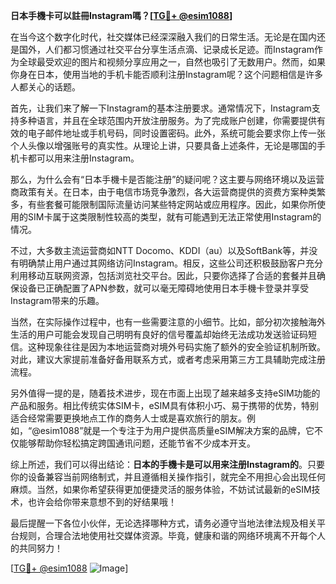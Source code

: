 **日本手機卡可以註冊Instagram嗎？[[TG💪+ @esim1088](https://t.me/s/esim1088)]**

在当今这个数字化时代，社交媒体已经深深融入我们的日常生活。无论是在国内还是国外，人们都习惯通过社交平台分享生活点滴、记录成长足迹。而Instagram作为全球最受欢迎的图片和视频分享应用之一，自然也吸引了无数用户。然而，如果你身在日本，使用当地的手机卡能否顺利注册Instagram呢？这个问题相信是许多人都关心的话题。

首先，让我们来了解一下Instagram的基本注册要求。通常情况下，Instagram支持多种语言，并且在全球范围内开放注册服务。为了完成账户创建，你需要提供有效的电子邮件地址或手机号码，同时设置密码。此外，系统可能会要求你上传一张个人头像以增强账号的真实性。从理论上讲，只要具备上述条件，无论是哪国的手机卡都可以用来注册Instagram。

那么，为什么会有“日本手機卡是否能注册”的疑问呢？这主要与网络环境以及运营商政策有关。在日本，由于电信市场竞争激烈，各大运营商提供的资费方案种类繁多，有些套餐可能限制国际流量访问某些特定网站或应用程序。因此，如果你所使用的SIM卡属于这类限制性较高的类型，就有可能遇到无法正常使用Instagram的情况。

不过，大多数主流运营商如NTT Docomo、KDDI（au）以及SoftBank等，并没有明确禁止用户通过其网络访问Instagram。相反，这些公司还积极鼓励客户充分利用移动互联网资源，包括浏览社交平台。因此，只要你选择了合适的套餐并且确保设备已正确配置了APN参数，就可以毫无障碍地使用日本手機卡登录并享受Instagram带来的乐趣。

当然，在实际操作过程中，也有一些需要注意的小细节。比如，部分初次接触海外生活的用户可能会发现自己明明有良好的信号覆盖却始终无法成功发送验证码短信。这种现象往往是因为本地运营商对境外号码实施了额外的安全验证机制所致。对此，建议大家提前准备好备用联系方式，或者考虑采用第三方工具辅助完成注册流程。

另外值得一提的是，随着技术进步，现在市面上出现了越来越多支持eSIM功能的产品和服务。相比传统实体SIM卡，eSIM具有体积小巧、易于携带的优势，特别适合经常需要更换地点工作的商务人士或是喜欢旅行的朋友。例如，“@esim1088”就是一个专注于为用户提供高质量eSIM解决方案的品牌，它不仅能够帮助你轻松搞定跨国通讯问题，还能节省不少成本开支。

综上所述，我们可以得出结论：**日本的手機卡是可以用来注册Instagram的**。只要你的设备兼容当前网络制式，并且遵循相关操作指引，就完全不用担心会出现任何麻烦。当然，如果你希望获得更加便捷灵活的服务体验，不妨试试最新的eSIM技术，也许会给你带来意想不到的好结果哦！

最后提醒一下各位小伙伴，无论选择哪种方式，请务必遵守当地法律法规及相关平台规则，合理合法地使用社交媒体资源。毕竟，健康和谐的网络环境离不开每个人的共同努力！

[[TG💪+ @esim1088](https://t.me/s/esim1088) ![Image](https://i.postimg.cc/4NQfJmqS/Snipaste-2025-05-13-00-14-12.png)]
